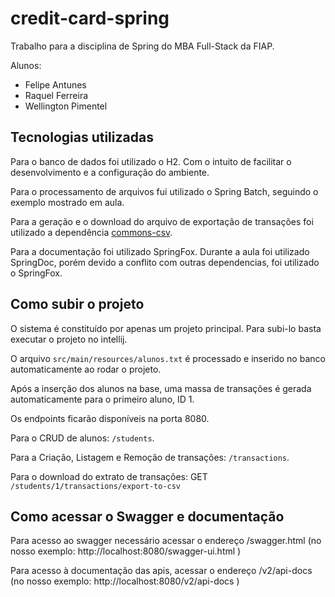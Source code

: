 # credit-card-spring

Trabalho para a disciplina de Spring do MBA Full-Stack da FIAP.

Alunos:

- Felipe Antunes
- Raquel Ferreira
- Wellington Pimentel

## Tecnologias utilizadas

Para o banco de dados foi utilizado o H2. Com o intuito de facilitar o desenvolvimento e a configuração do ambiente.

Para o processamento de arquivos fui utilizado o Spring Batch, seguindo o exemplo mostrado em aula.

Para a geração e o download do arquivo de exportação de transações foi utilizado a dependência [commons-csv](https://commons.apache.org/proper/commons-csv/dependency-info.html).

Para a documentação foi utilizado SpringFox. Durante a aula foi utilizado SpringDoc, porém devido a conflito com outras dependencias, foi utilizado o SpringFox.
## Como subir o projeto

O sistema é constituído por apenas um projeto principal. Para subi-lo basta executar o projeto no intellij.

O arquivo `src/main/resources/alunos.txt` é processado e inserido no banco automaticamente ao rodar o projeto.

Após a inserção dos alunos na base, uma massa de transações é gerada automaticamente para o primeiro aluno, ID 1.

Os endpoints ficarão disponíveis na porta 8080.

Para o CRUD de alunos: `/students`.

Para a Criação, Listagem e Remoção de transações: `/transactions`.

Para o download do extrato de transações: GET `/students/1/transactions/export-to-csv`

## Como acessar o Swagger e documentação

Para acesso ao swagger necessário acessar o endereço /swagger.html (no nosso exemplo: http://localhost:8080/swagger-ui.html )

Para acesso à documentação das apis, acessar o endereço /v2/api-docs (no nosso exemplo: http://localhost:8080/v2/api-docs )
